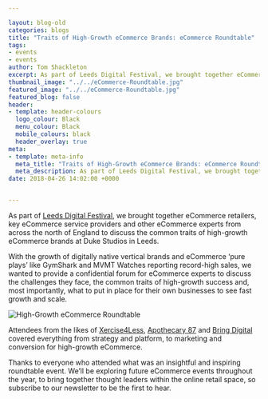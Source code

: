 ```yaml
--- 

layout: blog-old
categories: blogs
title: "Traits of High-Growth eCommerce Brands: eCommerce Roundtable"
tags:
- events
- events
author: Tom Shackleton
excerpt: As part of Leeds Digital Festival, we brought together eCommerce retailers, key eCommerce service providers and other eCommerce experts from across the north of England to discuss the common traits of high-growth eCommerce brands at Duke Studios in Leeds.
thumbnail_image: "../../eCommerce-Roundtable.jpg"
featured_image: "../../eCommerce-Roundtable.jpg"
featured_blog: false
header:
- template: header-colours
  logo_colour: Black
  menu_colour: Black
  mobile_colours: black
  header_overlay: true
meta:
- template: meta-info
  meta_title: "Traits of High-Growth eCommerce Brands: eCommerce Roundtable"
  meta_description: As part of Leeds Digital Festival, we brought together eCommerce retailers, key eCommerce service providers and other eCommerce experts from across the north of England to discuss the common traits of high-growth eCommerce brands at Duke Studios in Leeds.
date: 2018-04-26 14:02:00 +0000


--- 
```

As part of [Leeds Digital Festival](https://leedsdigitalfestival.org/), we brought together eCommerce retailers, key eCommerce service providers and other eCommerce experts from across the north of England to discuss the common traits of high-growth eCommerce brands at Duke Studios in Leeds.

With the growth of digitally native vertical brands and eCommerce ‘pure plays’ like GymShark and MVMT Watches reporting record-high sales, we wanted to provide a confidential forum for eCommerce experts to discuss the challenges they face, the common traits of high-growth success and, most importantly, what to put in place for their own businesses to see fast growth and scale.

![High-Growth eCommerce Roundtable](../../High-Growth_eCommerce_Roundtable.jpg)

Attendees from the likes of [Xercise4Less](https://4fiit.xercise4less.co.uk/), [Apothecary 87](https://www.apothecary87.co.uk/) and [Bring Digital](https://www.bringdigital.co.uk/) covered everything from strategy and platform, to marketing and conversion for high-growth eCommerce.

Thanks to everyone who attended what was an insightful and inspiring roundtable event. We’ll be exploring future eCommerce events throughout the year, to bring together thought leaders within the online retail space, so subscribe to our newsletter to be the first to hear.